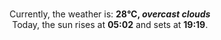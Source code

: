 <p  align="center"><br/>Currently, the weather is: <b> 28°C, <i>overcast clouds</i></b></br>Today, the sun rises at <b>05:02</b> and sets at <b>19:19</b>.</p>
